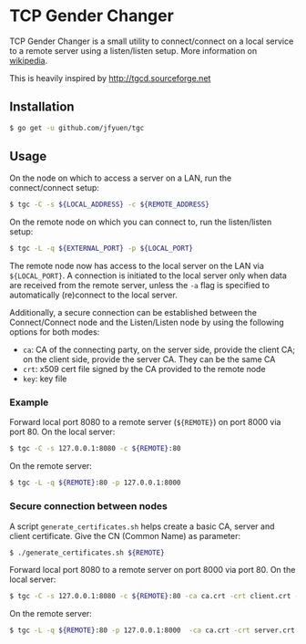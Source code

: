 # TCP Gender Changer

TCP Gender Changer is a small utility to connect/connect on a local service to a remote server using a listen/listen setup. 
More information on [wikipedia](https://en.wikipedia.org/wiki/TCP_Gender_Changer).

This is heavily inspired by http://tgcd.sourceforge.net

## Installation

```bash
$ go get -u github.com/jfyuen/tgc
```

## Usage

On the node on which to access a server on a LAN, run the connect/connect setup:
```bash
$ tgc -C -s ${LOCAL_ADDRESS} -c ${REMOTE_ADDRESS}
```

On the remote node on which you can connect to, run the listen/listen setup:
```bash
$ tgc -L -q ${EXTERNAL_PORT} -p ${LOCAL_PORT}
```

The remote node now has access to the local server on the LAN via `${LOCAL_PORT}`. A connection is initiated to the local server only when data are received from the remote server, unless the `-a` flag is specified to automatically (re)connect to the local server.

Additionally, a secure connection can be established between the Connect/Connect node and the Listen/Listen node by using the following options for both modes:
- `ca`: CA of the connecting party, on the server side, provide the client CA; on the client side, provide the server CA. They can be the same CA
- `crt`: x509 cert file signed by the CA provided to the remote node
- `key`: key file

### Example

Forward local port 8080 to a remote server (`${REMOTE}`) on port 8000 via port 80. 
On the local server:
```bash
$ tgc -C -s 127.0.0.1:8080 -c ${REMOTE}:80
```

On the remote server:
```bash
$ tgc -L -q ${REMOTE}:80 -p 127.0.0.1:8000
```

### Secure connection between nodes

A script `generate_certificates.sh` helps create a basic CA, server and client certificate. 
Give the CN (Common Name) as parameter:
```bash
$ ./generate_certificates.sh ${REMOTE}
```

Forward local port 8080 to a remote server on port 8000 via port 80. 
On the local server:
```bash
$ tgc -C -s 127.0.0.1:8080 -c ${REMOTE}:80 -ca ca.crt -crt client.crt -key client.key
```

On the remote server:
```bash
$ tgc -L -q ${REMOTE}:80 -p 127.0.0.1:8000  -ca ca.crt -crt server.crt -key server.key
```